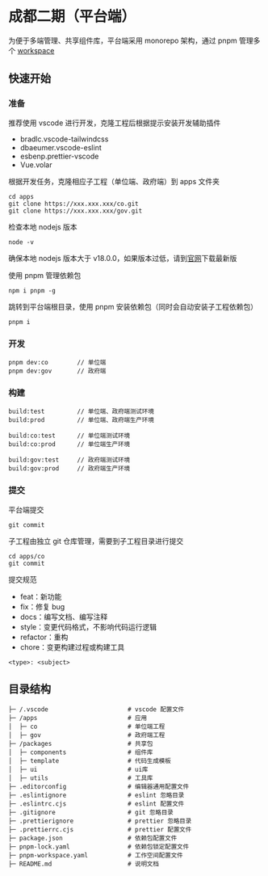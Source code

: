 # 成都二期（平台端）

为便于多端管理、共享组件库，平台端采用 monorepo 架构，通过 pnpm 管理多个 [workspace](https://pnpm.io/workspaces)

## 快速开始

### 准备

推荐使用 vscode 进行开发，克隆工程后根据提示安装开发辅助插件

- bradlc.vscode-tailwindcss
- dbaeumer.vscode-eslint
- esbenp.prettier-vscode
- Vue.volar

根据开发任务，克隆相应子工程（单位端、政府端）到 apps 文件夹

```
cd apps
git clone https://xxx.xxx.xxx/co.git
git clone https://xxx.xxx.xxx/gov.git
```

检查本地 nodejs 版本

```
node -v
```

确保本地 nodejs 版本大于 v18.0.0，如果版本过低，请到[官网](https://nodejs.org/en)下载最新版

使用 pnpm 管理依赖包

```
npm i pnpm -g
```

跳转到平台端根目录，使用 pnpm 安装依赖包（同时会自动安装子工程依赖包）

```
pnpm i
```

### 开发

```
pnpm dev:co        // 单位端
pnpm dev:gov       // 政府端
```

### 构建

```
build:test         // 单位端、政府端测试环境
build:prod         // 单位端、政府端生产环境

build:co:test      // 单位端测试环境
build:co:prod      // 单位端生产环境

build:gov:test     // 政府端测试环境
build:gov:prod     // 政府端生产环境
```

### 提交

平台端提交

```
git commit
```

子工程由独立 git 仓库管理，需要到子工程目录进行提交

```
cd apps/co
git commit
```

提交规范

- feat：新功能
- fix：修复 bug
- docs：编写文档、编写注释
- style：变更代码格式，不影响代码运行逻辑
- refactor：重构
- chore：变更构建过程或构建工具

```
<type>: <subject>
```

## 目录结构

```
├─ /.vscode                      # vscode 配置文件
├─ /apps                         # 应用
│  ├─ co                         # 单位端工程
│  ├─ gov                        # 政府端工程
├─ /packages                     # 共享包
│  ├─ components                 # 组件库
│  ├─ template                   # 代码生成模板
│  ├─ ui                         # ui库
│  ├─ utils                      # 工具库
├─ .editorconfig                 # 编辑器通用配置文件
├─ .eslintignore                 # eslint 忽略目录
├─ .eslintrc.cjs                 # eslint 配置文件
├─ .gitignore                    # git 忽略目录
├─ .prettierignore               # prettier 忽略目录
├─ .prettierrc.cjs               # prettier 配置文件
├─ package.json                  # 依赖包配置文件
├─ pnpm-lock.yaml                # 依赖包锁定配置文件
├─ pnpm-workspace.yaml           # 工作空间配置文件
├─ README.md                     # 说明文档
```
